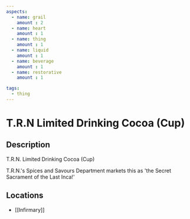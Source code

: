 ```yaml
---
aspects: 
  - name: grail
    amount : 2
  - name: heart
    amount : 1
  - name: thing
    amount : 1
  - name: liquid
    amount : 1
  - name: beverage
    amount : 1
  - name: restorative
    amount : 1

tags:
  - thing
---
```


# T.R.N Limited Drinking Cocoa (Cup)

## Description
T.R.N. Limited Drinking Cocoa (Cup)

T.R.N.'s Spices and Savours Department markets this as 'the Secret Sacrament of the Last Inca!'
## Locations
- [[Infirmary]]